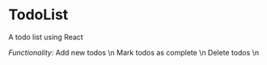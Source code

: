 # TodoList
A todo list using React


*Functionality:*
Add new todos \n
Mark todos as complete \n
Delete todos \n
